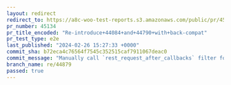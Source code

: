 ```yaml
---
layout: redirect
redirect_to: https://a8c-woo-test-reports.s3.amazonaws.com/public/pr/45134/e2e/index.html
pr_number: 45134
pr_title_encoded: "Re-introduce+44084+and+44790+with+back-compat"
pr_test_type: e2e
last_published: "2024-02-26 15:27:33 +0000"
commit_sha: b72eca4c76564f7545c352515caf7911067deac0
commit_message: "Manually call `rest_request_after_callbacks` filter for backward comp…"
branch_name: re/44879
passed: true
---
```

